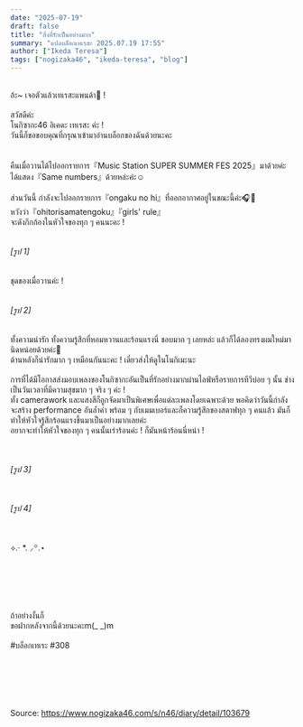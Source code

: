 ```yaml
---
date: "2025-07-19"
draft: false
title: "สิ่งที่รักเป็นอย่างมาก"
summary: "แปลบล็อกเทเรสะ 2025.07.19 17:55"
author: ["Ikeda Teresa"]
tags: ["nogizaka46", "ikeda-teresa", "blog"]
---
```


\
อ้ะ~ เจอตัวแล้วเทเรสะแพนด้า👀 !\
\
สวัสดีค่ะ\
โนกิซากะ46 อิเคดะ เทเรสะ ค่ะ !\
วันนี้ก็ขอขอบคุณที่กรุณาเข้ามาอ่านบล็อกของฉันด้วยนะคะ\
\
\
คืนเมื่อวานได้ไปออกรายการ『Music Station SUPER SUMMER FES 2025』มาด้วยค่ะ\
ได้แสดง『Same numbers』ด้วยหล่ะค่ะ☺️\
\
ส่วนวันนี้ กำลังจะไปออกรายการ『ongaku no hi』ที่ออกอากาศอยู่ในขณะนี้ค่ะ🎧🤍\
หวังว่า『ohitorisamatengoku』『girls' rule』\
จะดังกึกก้องในหัวใจของทุก ๆ คนนะคะ !\
\
\
_[รูป 1]_\
\
\
ชุดของเมื่อวานค่ะ !\
\
\
_[รูป 2]_\
\
\
ทั้งความน่ารัก ทั้งความรู้สึกที่หอมหวานและร้อนแรงนี่ ชอบมาก ๆ เลยหล่ะ แล้วก็ได้ลองทรงผมใหม่มานิดหน่อยด้วยค่ะ🤭\
ด้านหลังก็น่ารักมาก ๆ เหมือนกันนะคะ ! เดี๋ยวส่งให้ดูในโนกิเมะนะ\
\
การที่ได้มีโอกาสส่งมอบเพลงของโนกิซากะอันเป็นที่รักอย่างมากผ่านไลฟ์หรือรายการทีวีบ่อย ๆ นั้น ช่างเป็นวันเวลาที่มีความสุขมาก ๆ จริง ๆ ค่ะ !\
ทั้ง camerawork และแสงสีก็ถูกจัดมาเป็นพิเศษเพื่อแต่ละเพลงโดยเฉพาะด้วย พอคิดว่าวันนี้กำลังจะสร้าง performance อันล้ำค่า พร้อม ๆ กับเมมเบอร์และก็ความรู้สึกของสตาฟทุก ๆ คนแล้ว มันก็ทำให้หัวใจรู้สึกร้อนแรงขึ้นมาเป็นอย่างมากเลยค่ะ\
อยากจะทำให้หัวใจของทุก ๆ คนนั้นเร่าร้อนค่ะ ! ก็มันหน้าร้อนนี่หน่า !\
\
\
\
_[รูป 3]_\
\
\
\
_[รูป 4]_\
\
\
\
⟡.· *.  ⸝꙳.⋆\
\
\
\
\
\
\
ถ้าอย่างงั้นก็\
ขอฝากหลังจากนี้ด้วยนะคะm(\_ \_)m\
\
\#บล็อกเทเระ \#308\
\
\
\
\
\
\
Source: <https://www.nogizaka46.com/s/n46/diary/detail/103679>
